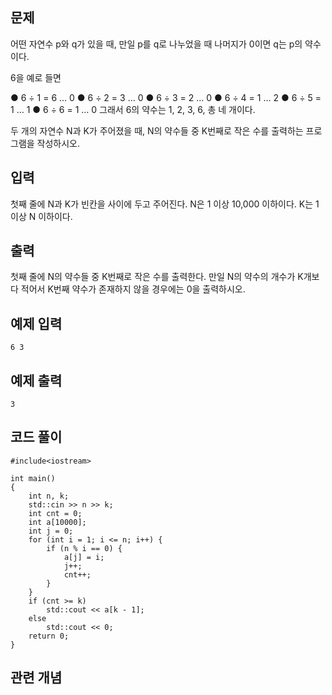 ## 문제 
어떤 자연수 p와 q가 있을 때, 만일 p를 q로 나누었을 때 나머지가 0이면 q는 p의 약수이다. 

6을 예로 들면

  ● 6 ÷ 1 = 6 … 0
  ● 6 ÷ 2 = 3 … 0
  ● 6 ÷ 3 = 2 … 0
  ● 6 ÷ 4 = 1 … 2
  ● 6 ÷ 5 = 1 … 1
  ● 6 ÷ 6 = 1 … 0
그래서 6의 약수는 1, 2, 3, 6, 총 네 개이다.

두 개의 자연수 N과 K가 주어졌을 때, N의 약수들 중 K번째로 작은 수를 출력하는 프로그램을 작성하시오.
## 입력
첫째 줄에 N과 K가 빈칸을 사이에 두고 주어진다. N은 1 이상 10,000 이하이다. K는 1 이상 N 이하이다.


## 출력
첫째 줄에 N의 약수들 중 K번째로 작은 수를 출력한다. 만일 N의 약수의 개수가 K개보다 적어서 K번째 약수가 존재하지 않을 경우에는 0을 출력하시오.
## 예제 입력 
```
6 3
```

## 예제 출력  
```
3
```
## 코드 풀이
```
#include<iostream>

int main()
{
    int n, k;
    std::cin >> n >> k;
    int cnt = 0;
    int a[10000];
    int j = 0;
    for (int i = 1; i <= n; i++) {
        if (n % i == 0) {
            a[j] = i;
            j++;
            cnt++;
        }
    }
    if (cnt >= k)
        std::cout << a[k - 1];
    else
        std::cout << 0;
    return 0;
}
```
## 관련 개념
